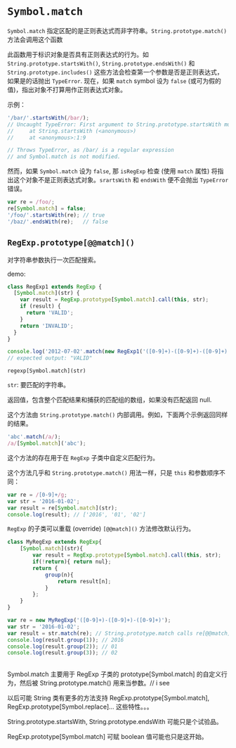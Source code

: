 # `Symbol.match`

`Symbol.match` 指定区配的是正则表达式而非字符串。`String.prototype.match()` 方法会调用这个函数

此函数用于标识对象是否具有正则表达式的行为。如 `String.prototype.startsWith()`, `String.prototype.endsWith()` 和 `String.prototype.includes()` 这些方法会检查第一个参数是否是正则表达式，如果是的话抛出 `TypeError`. 现在，如果 `match` symbol 设为 `false` (或可为假的值)，指出对象不打算用作正则表达式对象。

示例：

```js
'/bar/'.startsWith(/bar/); 
// Uncaught TypeError: First argument to String.prototype.startsWith must not be a regular expression
//     at String.startsWith (<anonymous>)
//     at <anonymous>:1:9

// Throws TypeError, as /bar/ is a regular expression
// and Symbol.match is not modified.
```

然而，如果 `Symbol.match` 设为 `false`, 那 `isRegExp` 检查 (使用 `match` 属性) 将指出这个对象不是正则表达式对象。`srartsWith` 和 `endsWith` 便不会抛出 `TypeError` 错误。

```js
var re = /foo/;
re[Symbol.match] = false;
'/foo/'.startsWith(re); // true
'/baz/'.endsWith(re);   // false
```

## `RegExp.prototype[@@match]()`

对字符串参数执行一次匹配搜索。

demo:

```js
class RegExp1 extends RegExp {
  [Symbol.match](str) {
    var result = RegExp.prototype[Symbol.match].call(this, str);
    if (result) {
      return 'VALID';
    }
    return 'INVALID';
  }
}

console.log('2012-07-02'.match(new RegExp1('([0-9]+)-([0-9]+)-([0-9]+)')));
// expected output: "VALID"
```

```syntax
regexp[Symbol.match](str)
```

`str`: 要匹配的字符串。

返回值，包含整个匹配结果和捕获的匹配组的数组，如果没有匹配返回 null.

这个方法由 `String.prototype.match()` 内部调用。例如，下面两个示例返回同样的结果。

```js
'abc'.match(/a/);
/a/[Symbol.match]('abc');
```

这个方法的存在用于在 `RegExp` 子类中自定义匹配行为。

这个方法几乎和 `String.prototype.match()` 用法一样，只是 `this` 和参数顺序不同：

```js
var re = /[0-9]+/g;
var str = '2016-01-02';
var result = re[Symbol.match](str);
console.log(result); // ['2016', '01', '02']
```

`RegExp` 的子类可以重载 (override) `[@@match]()` 方法修改默认行为。

```js
class MyRegExp extends RegExp{
    [Symbol.match](str){
        var result = RegExp.prototype[Symbol.match].call(this, str);
        if(!return){ return nul};
        return {
            group(n){
                return result[n];
            }
        };
    }
}

var re = new MyRegExp('([0-9]+)-([0-9]+)-([0-9]+)');
var str = '2016-01-02';
var result = str.match(re); // String.prototype.match calls re[@@match]
console.log(result.group(1)); // 2016
console.log(result.group(2)); // 01
console.log(result.group(3)); // 02
```

##

Symbol.match 主要用于 RegExp 子类的 prototype[Symbol.match] 的自定义行为，然后被 String.prototype.match() 用来当参数。// i see

以后可能 String 类有更多的方法支持 RegExp.prototype[Symbol.match], RegExp.prototype[Symbol.replace]... 这些特性。。。

String.prototype.startsWith, String.prototype.endsWith 可能只是个试验品。

RegExp.prototype[Symbol.match] 可赋 boolean 值可能也只是这开始。 